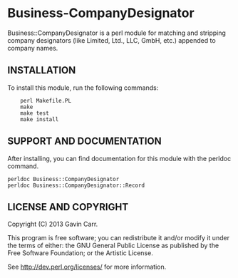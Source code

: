# Business-CompanyDesignator

Business::CompanyDesignator is a perl module for matching and
stripping company designators (like Limited, Ltd., LLC, GmbH, etc.)
appended to company names.


## INSTALLATION

To install this module, run the following commands:

        perl Makefile.PL
        make
        make test
        make install


## SUPPORT AND DOCUMENTATION

After installing, you can find documentation for this module with the
perldoc command.

    perldoc Business::CompanyDesignator
    perldoc Business::CompanyDesignator::Record


## LICENSE AND COPYRIGHT

Copyright (C) 2013 Gavin Carr.

This program is free software; you can redistribute it and/or modify it
under the terms of either: the GNU General Public License as published
by the Free Software Foundation; or the Artistic License.

See http://dev.perl.org/licenses/ for more information.


